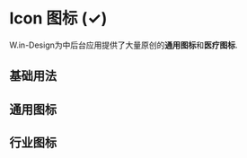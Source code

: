 # Icon 图标 (✓)

W.in-Design为中后台应用提供了大量原创的**通用图标**和**医疗图标**.

## 基础用法

<m-icon />

## 通用图标

<m-icon-group />

## 行业图标

<m-iconx-group />
